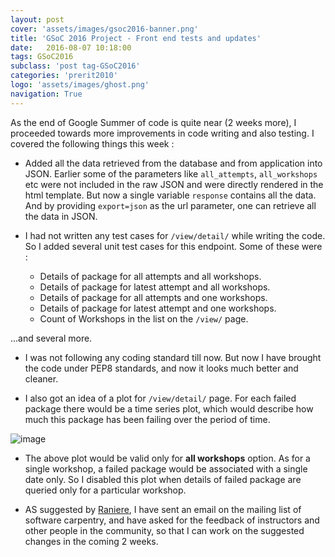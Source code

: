 ```yaml
---
layout: post
cover: 'assets/images/gsoc2016-banner.png'
title: 'GSoC 2016 Project - Front end tests and updates'
date:   2016-08-07 10:18:00
tags: GSoC2016
subclass: 'post tag-GSoC2016'
categories: 'prerit2010'
logo: 'assets/images/ghost.png'
navigation: True
---
```


As the end of Google Summer of code is quite near (2 weeks more), I proceeded towards more improvements in code writing and also testing. I covered the following things this week :

* Added all the data retrieved from the database and from application into JSON. Earlier some of the parameters like `all_attempts`, `all_workshops` etc were not included in the raw JSON and were directly rendered in the html template. But now a single variable `response` contains all the data. And by providing `export=json` as the url parameter, one can retrieve all the data in JSON.

* I had not written any test cases for `/view/detail/` while writing the code. So I added several unit test cases for this endpoint. Some of these were :
	* Details of package for all attempts and all workshops.
	* Details of package for latest attempt and all workshops.
	* Details of package for all attempts and one workshops.
	* Details of package for latest attempt and one workshops.
	* Count of Workshops in the list on the `/view/` page.

...and several more.

* I was not following any coding standard till now. But now I have brought the code under PEP8 standards, and now it looks much better and cleaner.

* I also got an idea of a plot for `/view/detail/` page. For each failed package there would be a time series plot, which would describe how much this package has been failing over the period of time.

![image](http://imgur.com/ZZ7yH3e.png)

* The above plot would be valid only for **all workshops** option. As for a single workshop, a failed package would be associated with a single date only. So I disabled this plot when details of failed package are queried only for a particular workshop.

* AS suggested by [Raniere](https://github.com/rgaiacs), I have sent an email on the mailing list of software carpentry, and have asked for the feedback of instructors and other people in the community, so that I can work on the suggested changes in the coming 2 weeks.